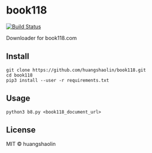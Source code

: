 # book118

[![Build Status](https://travis-ci.org/huangshaolin/book118.svg?branch=master)](https://travis-ci.org/huangshaolin/book118)

Downloader for book118.com

## Install

```
git clone https://github.com/huangshaolin/book118.git
cd book118
pip3 install --user -r requirements.txt
```

## Usage

```
python3 b8.py <book118_document_url>
```


## License

MIT © huangshaolin
